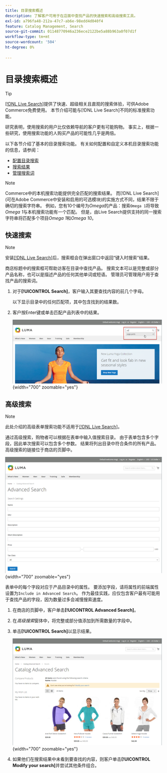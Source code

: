 ```yaml
---
title: 目录搜索概述
description: 了解客户可用于在店面中查找产品的快速搜索和高级搜索工具。
exl-id: a796fa48-212a-47c7-ab6e-98edd4d040f4
feature: Catalog Management, Search
source-git-commit: 01148770946a236ece2122be5a88b963a0f07d1f
workflow-type: tm+mt
source-wordcount: '504'
ht-degree: 0%

---
```


# 目录搜索概述

>[!TIP]
>
>[[!DNL Live Search]](https://experienceleague.adobe.com/docs/commerce-merchant-services/live-search/overview.html)提供了快速、超级相关且直观的搜索体验，可供Adobe Commerce免费使用。 本节介绍可能与[!DNL Live Search]不同的标准搜索功能。

研究表明，使用搜索的用户比仅依赖导航的客户更有可能购物。 事实上，根据一些研究，使用搜索功能的人购买产品的可能性几乎是两倍。

以下各节介绍了基本的目录搜索功能。 有关如何配置和自定义本机目录搜索功能的信息，请参阅：

- [配置目录搜索](search-configuration.md)
- [搜索结果](search-results.md)
- [管理搜索词](search-terms.md)

>[!NOTE]
>
>Commerce中的本机搜索功能提供完全匹配的搜索结果。 而[!DNL Live Search](可在Adobe Commerce中安装和启用的可选模块)的实施方式不同，结果不限于确切的搜索字符串。 例如，您有10个编号为&#x200B;_Omega_&#x200B;的产品：搜索`Omega 1`将导致&#x200B;_Omega 1_&#x200B;与本机搜索功能有一个匹配。 但是，由Live Search提供支持的同一搜索字符串将匹配多个项目&#x200B;_Omega 1_&#x200B;和&#x200B;_Omega 10_。

## 快速搜索

>[!NOTE]
>
>安装[[!DNL Live Search]](https://experienceleague.adobe.com/docs/commerce-merchant-services/live-search/live-search-storefront/quick-tour.html)后，搜索框会在弹出窗口中返回“键入时搜索”结果。

商店标题中的搜索框可帮助访客在目录中查找产品。 搜索文本可以是完整或部分产品名称，也可以是描述产品的任何其他单词或短语。 管理员可管理用户用于查找产品的搜索词。

1. 对于&#x200B;**[!UICONTROL Search]**，客户输入其要查找内容的前几个字母。

   以下显示目录中的任何匹配项，其中包含找到的结果数。

1. 客户按Enter键或单击匹配产品列表中的结果。

   ![搜索](./assets/storefront-search-box.png){width="700" zoomable="yes"}

## 高级搜索

>[!NOTE]
>
>此处介绍的高级表单搜索功能不适用于[[!DNL Live Search]](https://experienceleague.adobe.com/docs/commerce-merchant-services/live-search/overview.html)。

通过高级搜索，购物者可以根据在表单中输入值搜索目录。 由于表单包含多个字段，因此单次搜索可以包含多个参数。 结果将列出目录中符合条件的所有产品。 高级搜索的链接位于商店的页脚中。

![高级搜索](./assets/storefront-search-advanced.png){width="700" zoomable="yes"}

表单中的每个字段对应于产品目录中的属性。 要添加字段，请将属性的前端属性设置为`Include in Advanced Search`。 作为最佳实践，应仅包含客户最有可能用于查找产品的字段，因为数量过多会减慢搜索速度。

1. 在商店的页脚中，客户单击&#x200B;**[!UICONTROL Advanced Search]**。

1. 在&#x200B;_高级搜索_&#x200B;窗体中，将完整或部分值添加到所需数量的字段中。

1. 单击&#x200B;**[!UICONTROL Search]**&#x200B;以显示结果。

   ![搜索结果](./assets/storefront-search-advanced-results-modify.png){width="700" zoomable="yes"}

1. 如果他们在搜索结果中未看到要查找的内容，则客户单击&#x200B;**[!UICONTROL Modify your search]**&#x200B;并尝试其他条件组合。
